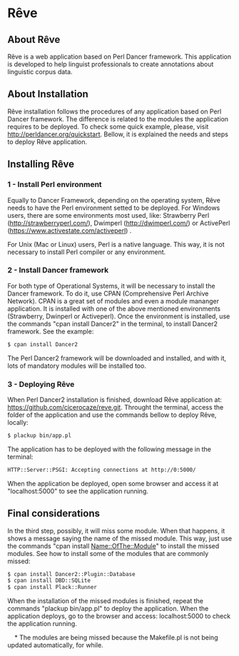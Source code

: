 ﻿Rêve
====

## About Rêve

Rêve is a web application based on Perl Dancer framework. This application is developed to help linguist professionals to create annotations about linguistic corpus data.

## About Installation

Rêve installation follows the procedures of any application based on Perl Dancer framework. The difference is related to the modules the application requires to be deployed. To check some quick example, please, visit http://perldancer.org/quickstart. Bellow, it is explained the needs and steps to deploy Rêve application.

## Installing Rêve

### 1 - Install Perl environment

Equally to Dancer Framework, depending on the operating system, Rêve needs to have the Perl environment setted to be deployed. For Windows users, there are some environments most used, like: Strawberry Perl (http://strawberryperl.com/), Dwimperl (http://dwimperl.com/) or ActivePerl (https://www.activestate.com/activeperl) .

For Unix (Mac or Linux) users, Perl is a native language. This way, it is not necessary to install Perl compiler or any environment.

### 2 - Install Dancer framework

For both type of Operational Systems, it will be necessary to install the Dancer framework. To do it, use CPAN (Comprehensive Perl Archive Network). CPAN is a great set of modules and even a module mananger application. It is installed with one of the above mentioned environments (Strawberry, Dwinperl or Activeperl). Once the environment is installed, use the commands "cpan install Dancer2" in the terminal, to install Dancer2 framework. See the example:

```sh
$ cpan install Dancer2
```

The Perl Dancer2 framework will be downloaded and installed, and with it, lots of mandatory modules will be installed too.

### 3 - Deploying Rêve

When Perl Dancer2 installation is finished, download Rêve application at: https://github.com/cicerocaze/reve.git. Throught the terminal, access the folder of the application and use the commands bellow to deploy Rêve, locally:

```sh
$ plackup bin/app.pl
```

The application has to be deployed with the following message in the terminal:

```sh
HTTP::Server::PSGI: Accepting connections at http://0:5000/
```

When the application be deployed, open some browser and access it at "localhost:5000" to see the application running.

## Final considerations

In the third step, possibly, it will miss some module. When that happens, it shows a message saying the name of the missed module. This way, just use the commands "cpan install <Name::OfThe::Module>" to install the missed modules. See how to install some of the modules that are commonly missed:

```sh
$ cpan install Dancer2::Plugin::Database
$ cpan install DBD::SQLite
$ cpan install Plack::Runner
```

When the installation of the missed modules is finished, repeat the commands "plackup bin/app.pl" to deploy the application. When the application deploys, go to the browser and access: localhost:5000 to check the application running.

    * The modules are being missed because the Makefile.pl is not being updated automatically, for while.
